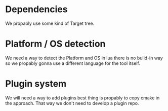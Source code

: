 # Dependencies
We propably use some kind of Target tree.

# Platform / OS detection
We need a way to detect the Platform and OS in lua there is no build-in way so we propably gonna use a different language for the tool itself.

# Plugin system
We will need a way to add plugins best thing is propably to copy cmake in the approach.
That way we don't need to develop a plugin repo.
